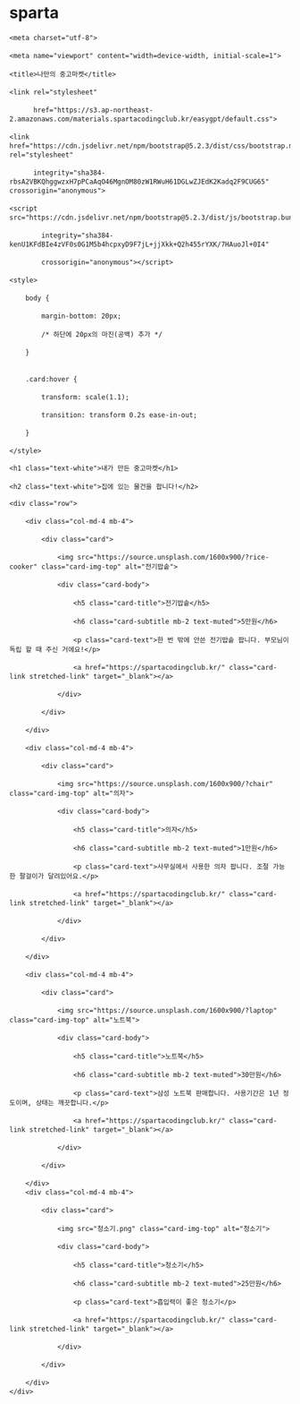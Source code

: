 # sparta<!doctype html>

<html lang="en">


<head>

    <meta charset="utf-8">

    <meta name="viewport" content="width=device-width, initial-scale=1">

    <title>나만의 중고마켓</title>

    <link rel="stylesheet"

          href="https://s3.ap-northeast-2.amazonaws.com/materials.spartacodingclub.kr/easygpt/default.css">

    <link href="https://cdn.jsdelivr.net/npm/bootstrap@5.2.3/dist/css/bootstrap.min.css" rel="stylesheet"

          integrity="sha384-rbsA2VBKQhggwzxH7pPCaAqO46MgnOM80zW1RWuH61DGLwZJEdK2Kadq2F9CUG65" crossorigin="anonymous">

    <script src="https://cdn.jsdelivr.net/npm/bootstrap@5.2.3/dist/js/bootstrap.bundle.min.js"

            integrity="sha384-kenU1KFdBIe4zVF0s0G1M5b4hcpxyD9F7jL+jjXkk+Q2h455rYXK/7HAuoJl+0I4"

            crossorigin="anonymous"></script>

    <style>

        body {

            margin-bottom: 20px;

            /* 하단에 20px의 마진(공백) 추가 */

        }


        .card:hover {

            transform: scale(1.1);

            transition: transform 0.2s ease-in-out;

        }

    </style>


</head>


<body>

<div class="hero bg-dark text-center py-5">

    <h1 class="text-white">내가 만든 중고마켓</h1>

    <h2 class="text-white">집에 있는 물건을 팝니다!</h2>

</div>

<div class="container">

    <div class="row">

        <div class="col-md-4 mb-4">

            <div class="card">

                <img src="https://source.unsplash.com/1600x900/?rice-cooker" class="card-img-top" alt="전기밥솥">

                <div class="card-body">

                    <h5 class="card-title">전기밥솥</h5>

                    <h6 class="card-subtitle mb-2 text-muted">5만원</h6>

                    <p class="card-text">한 번 밖에 안쓴 전기밥솥 팝니다. 부모님이 독립 할 때 주신 거에요!</p>

                    <a href="https://spartacodingclub.kr/" class="card-link stretched-link" target="_blank"></a>

                </div>

            </div>

        </div>

        <div class="col-md-4 mb-4">

            <div class="card">

                <img src="https://source.unsplash.com/1600x900/?chair" class="card-img-top" alt="의자">

                <div class="card-body">

                    <h5 class="card-title">의자</h5>

                    <h6 class="card-subtitle mb-2 text-muted">1만원</h6>

                    <p class="card-text">사무실에서 사용한 의자 팝니다. 조절 가능한 팔걸이가 달려있어요.</p>

                    <a href="https://spartacodingclub.kr/" class="card-link stretched-link" target="_blank"></a>

                </div>

            </div>

        </div>

        <div class="col-md-4 mb-4">

            <div class="card">

                <img src="https://source.unsplash.com/1600x900/?laptop" class="card-img-top" alt="노트북">

                <div class="card-body">

                    <h5 class="card-title">노트북</h5>

                    <h6 class="card-subtitle mb-2 text-muted">30만원</h6>

                    <p class="card-text">삼성 노트북 판매합니다. 사용기간은 1년 정도이며, 상태는 깨끗합니다.</p>

                    <a href="https://spartacodingclub.kr/" class="card-link stretched-link" target="_blank"></a>

                </div>

            </div>

        </div>
        <div class="col-md-4 mb-4">

            <div class="card">

                <img src="청소기.png" class="card-img-top" alt="청소기">

                <div class="card-body">

                    <h5 class="card-title">청소기</h5>

                    <h6 class="card-subtitle mb-2 text-muted">25만원</h6>

                    <p class="card-text">흡입력이 좋은 청소기</p>

                    <a href="https://spartacodingclub.kr/" class="card-link stretched-link" target="_blank"></a>

                </div>

            </div>

        </div>
    </div>

</div>


</body>


</html>
